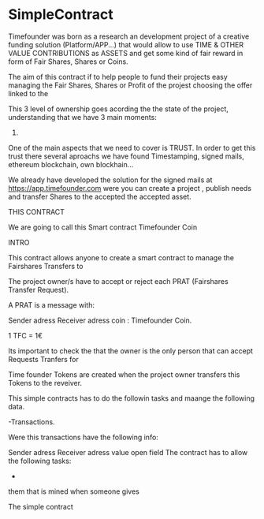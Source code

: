 # SimpleContract




Timefounder was born as a research an development project of a creative funding solution (Platform/APP...) that would allow to use TIME & OTHER VALUE CONTRIBUTIONS as ASSETS and get some kind of fair reward in form of Fair Shares, Shares or Coins.

The aim of this contract if to help people to fund their projects easy managing the Fair Shares, Shares or Profit of the projest choosing the offer linked to the 


This 3 level of ownership goes acording the the state of the project, understanding that we have 3 main moments:

1.
One of the main aspects that we need to cover is TRUST. In order to get this trust there several aproachs we have found Timestamping, signed mails, ethereum blockchain, own blockhain...

We already have developed the solution for the signed mails at https://app.timefounder.com were you can create a project , publish needs and transfer Shares to the accepted the accepted asset.


THIS CONTRACT

We are going to call this Smart contract Timefounder Coin

INTRO

This contract allows anyone to create  a smart contract to manage the Fairshares Transfers to 

The project owner/s have to accept or reject each PRAT (Fairshares Transfer Request).

A PRAT is a message with:

Sender adress
Receiver adress 
coin : Timefounder Coin.

1 TFC = 1€

Its important to check the that the owner is the only person that can accept Requests Tranfers for 

Time founder Tokens are created when the project owner transfers this Tokens to the reveiver.

This simple contracts has to do the followin tasks and maange the following data.

-Transactions.

Were this transactions have the following info:

Sender adress
Receiver adress
value
open field 
The contract has to allow the following tasks:

-

them  that is mined when someone gives 

The simple contract 
